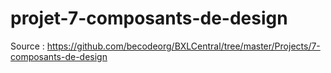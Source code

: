 # projet-7-composants-de-design
Source : https://github.com/becodeorg/BXLCentral/tree/master/Projects/7-composants-de-design
